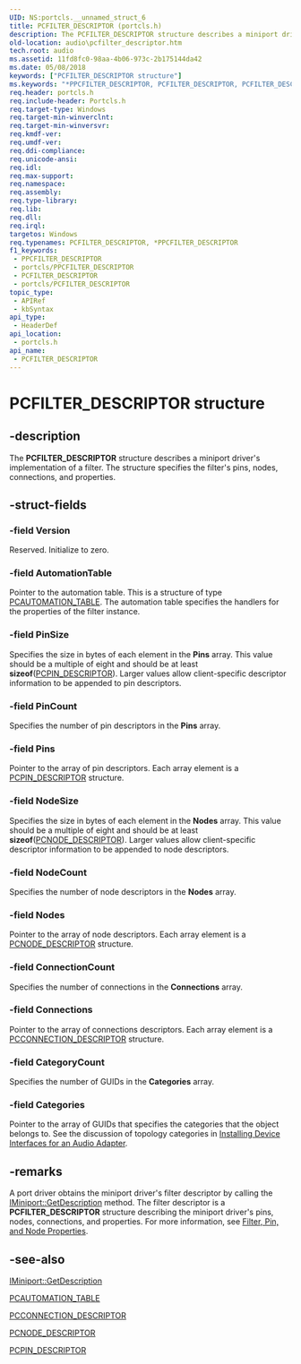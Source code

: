 ```yaml
---
UID: NS:portcls.__unnamed_struct_6
title: PCFILTER_DESCRIPTOR (portcls.h)
description: The PCFILTER_DESCRIPTOR structure describes a miniport driver's implementation of a filter. The structure specifies the filter's pins, nodes, connections, and properties.
old-location: audio\pcfilter_descriptor.htm
tech.root: audio
ms.assetid: 11fd8fc0-98aa-4b06-973c-2b175144da42
ms.date: 05/08/2018
keywords: ["PCFILTER_DESCRIPTOR structure"]
ms.keywords: "*PPCFILTER_DESCRIPTOR, PCFILTER_DESCRIPTOR, PCFILTER_DESCRIPTOR structure [Audio Devices], PPCFILTER_DESCRIPTOR, PPCFILTER_DESCRIPTOR structure pointer [Audio Devices], audio.pcfilter_descriptor, audpc-struct_8413fa35-0c5e-436a-8b0d-b7b08bc73621.xml, portcls/PCFILTER_DESCRIPTOR, portcls/PPCFILTER_DESCRIPTOR"
req.header: portcls.h
req.include-header: Portcls.h
req.target-type: Windows
req.target-min-winverclnt: 
req.target-min-winversvr: 
req.kmdf-ver: 
req.umdf-ver: 
req.ddi-compliance: 
req.unicode-ansi: 
req.idl: 
req.max-support: 
req.namespace: 
req.assembly: 
req.type-library: 
req.lib: 
req.dll: 
req.irql: 
targetos: Windows
req.typenames: PCFILTER_DESCRIPTOR, *PPCFILTER_DESCRIPTOR
f1_keywords:
 - PPCFILTER_DESCRIPTOR
 - portcls/PPCFILTER_DESCRIPTOR
 - PCFILTER_DESCRIPTOR
 - portcls/PCFILTER_DESCRIPTOR
topic_type:
 - APIRef
 - kbSyntax
api_type:
 - HeaderDef
api_location:
 - portcls.h
api_name:
 - PCFILTER_DESCRIPTOR
---
```


# PCFILTER_DESCRIPTOR structure


## -description

The <b>PCFILTER_DESCRIPTOR</b> structure describes a miniport driver's implementation of a filter. The structure specifies the filter's pins, nodes, connections, and properties.

## -struct-fields

### -field Version

Reserved. Initialize to zero.

### -field AutomationTable

Pointer to the automation table. This is a structure of type <a href="/windows-hardware/drivers/ddi/portcls/ns-portcls-pcautomation_table">PCAUTOMATION_TABLE</a>. The automation table specifies the handlers for the properties of the filter instance.

### -field PinSize

Specifies the size in bytes of each element in the <b>Pins</b> array. This value should be a multiple of eight and should be at least <b>sizeof</b>(<a href="/windows-hardware/drivers/ddi/portcls/ns-portcls-pcpin_descriptor">PCPIN_DESCRIPTOR</a>). Larger values allow client-specific descriptor information to be appended to pin descriptors.

### -field PinCount

Specifies the number of pin descriptors in the <b>Pins</b> array.

### -field Pins

Pointer to the array of pin descriptors. Each array element is a <a href="/windows-hardware/drivers/ddi/portcls/ns-portcls-pcpin_descriptor">PCPIN_DESCRIPTOR</a> structure.

### -field NodeSize

Specifies the size in bytes of each element in the <b>Nodes</b> array. This value should be a multiple of eight and should be at least <b>sizeof</b>(<a href="/windows-hardware/drivers/ddi/portcls/ns-portcls-pcnode_descriptor">PCNODE_DESCRIPTOR</a>). Larger values allow client-specific descriptor information to be appended to node descriptors.

### -field NodeCount

Specifies the number of node descriptors in the <b>Nodes</b> array.

### -field Nodes

Pointer to the array of node descriptors. Each array element is a <a href="/windows-hardware/drivers/ddi/portcls/ns-portcls-pcnode_descriptor">PCNODE_DESCRIPTOR</a> structure.

### -field ConnectionCount

Specifies the number of connections in the <b>Connections</b> array.

### -field Connections

Pointer to the array of connections descriptors. Each array element is a <a href="/previous-versions/windows/hardware/drivers/ff537688(v=vs.85)">PCCONNECTION_DESCRIPTOR</a> structure.

### -field CategoryCount

Specifies the number of GUIDs in the <b>Categories</b> array.

### -field Categories

Pointer to the array of GUIDs that specifies the categories that the object belongs to. See the discussion of topology categories in <a href="/windows-hardware/drivers/audio/installing-device-interfaces-for-an-audio-adapter">Installing Device Interfaces for an Audio Adapter</a>.

## -remarks

A port driver obtains the miniport driver's filter descriptor by calling the <a href="/windows-hardware/drivers/ddi/portcls/nf-portcls-iminiport-getdescription">IMiniport::GetDescription</a> method. The filter descriptor is a <b>PCFILTER_DESCRIPTOR</b> structure describing the miniport driver's pins, nodes, connections, and properties. For more information, see <a href="/windows-hardware/drivers/audio/filter--pin--and-node-properties">Filter, Pin, and Node Properties</a>.

## -see-also

<a href="/windows-hardware/drivers/ddi/portcls/nf-portcls-iminiport-getdescription">IMiniport::GetDescription</a>



<a href="/windows-hardware/drivers/ddi/portcls/ns-portcls-pcautomation_table">PCAUTOMATION_TABLE</a>



<a href="/previous-versions/windows/hardware/drivers/ff537688(v=vs.85)">PCCONNECTION_DESCRIPTOR</a>



<a href="/windows-hardware/drivers/ddi/portcls/ns-portcls-pcnode_descriptor">PCNODE_DESCRIPTOR</a>



<a href="/windows-hardware/drivers/ddi/portcls/ns-portcls-pcpin_descriptor">PCPIN_DESCRIPTOR</a>